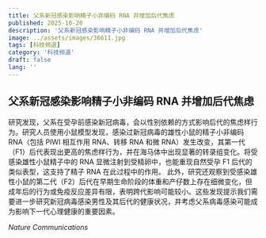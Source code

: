 ```yaml
---
title: 父系新冠感染影响精子小非编码 RNA 并增加后代焦虑
published: 2025-10-20
description: '父系新冠感染影响精子小非编码 RNA 并增加后代焦虑'
image: ../assets/images/36611.jpg
tags: [科技频道]
category: '科技频道'
draft: false
lang: ''
---
```


## 父系新冠感染影响精子小非编码 RNA 并增加后代焦虑

研究发现，父系在受孕前感染新冠病毒，会以性别依赖的方式影响后代的焦虑样行为。研究人员使用小鼠模型发现，感染过新冠病毒的雄性小鼠的精子小非编码 RNA（包括 PIWI 相互作用 RNA、转移 RNA 和微 RNA）发生改变，其第一代（F1）后代表现出更高的焦虑样行为，并在海马体中出现显著的转录组变化。将受感染雄性小鼠精子中的 RNA 显微注射到受精卵中，也能重现自然受孕 F1 后代的类似表型，这支持了精子 RNA 在此过程中的作用。
此外，研究还观察到受感染雄性小鼠的第二代（F2）后代在早期生命阶段的体重和产仔数上存在细微变化，但成年后的行为或免疫反应差异有限，表明跨代影响可能较小。这些发现提示我们需要进一步研究新冠病毒感染男性及其后代的健康状况，并考虑父系病毒感染可能成为影响下一代心理健康的重要因素。

*Nature Communications*
